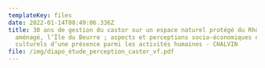 ```yaml
---
templateKey: files
date: 2022-01-14T08:49:06.336Z
title: 30 ans de gestion du castor sur un espace naturel protégé du Rhône
  aménagé, l’Île du Beurre ; aspects et perceptions socio-économiques et
  culturels d’une présence parmi les activités humaines - CHALVIN
file: /img/diapo_étude_perception_castor_vf.pdf
---
```

